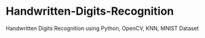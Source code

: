 # Handwritten-Digits-Recognition
Handwritten Digits Recognition using Python, OpenCV, KNN, MNIST Dataset
